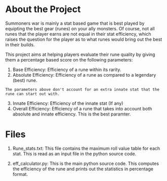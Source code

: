# About the Project

Summoners war is mainly a stat based game that is best played by equipting the best gear (runes) on your ally monsters. Of course, not all runes that the player earns are not equal in their stat efficiency, which raises the question for the player as to what runes would bring out the best in their builds. 

This project aims at helping players evaluate their rune quality by giving them a percentage based score on the following parameters:

1. Base Efficiency: Efficiency of a rune within its rarity.
2. Absolute Efficiency: Efficiency of a rune as compared to a legendary (best) rune.

`The parameters above don't account for an extra innate stat that the rune can start out with.`

3. Innate Efficiency: Efficiency of the innate stat (If any)
4. Overall Efficiency: Efficiency of a rune that takes into account both absolute and innate efficiency. This is the best paramter.

# Files

1. Rune_stats.txt: This file contains the maximum roll value table for each stat. This is read as an input file in the python source code.

2. eff_calculator.py: This is the main python source code. This computes the efficiency of the rune and prints out the statistics in percentage format.
